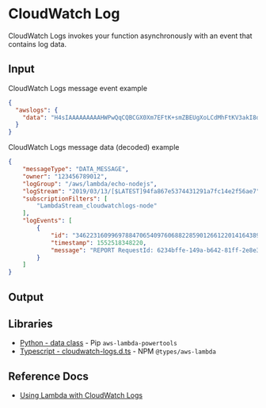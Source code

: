 # CloudWatch Log

CloudWatch Logs invokes your function asynchronously with an event that contains log data.

## Input

CloudWatch Logs message event example

```json
{
  "awslogs": {
    "data": "H4sIAAAAAAAAAHWPwQqCQBCGX0Xm7EFtK+smZBEUgXoLCdMhFtKV3akI8d0bLYmibvPPN3wz00CJxmQnTO41whwWQRIctmEcB6sQbFC3CjW3XW8kxpOpP+OC22d1Wml1qZkQGtoMsScxaczKN3plG8zlaHIta5KqWsozoTYw3/djzwhpLwivWFGHGpAFe7DL68JlBUk+l7KSN7tCOEJ4M3/qOI49vMHj+zCKdlFqLaU2ZHV2a4Ct/an0/ivdX8oYc1UVX860fQDQiMdxRQEAAA=="
  }
}
```

CloudWatch Logs message data (decoded) example

```json
{
    "messageType": "DATA_MESSAGE",
    "owner": "123456789012",
    "logGroup": "/aws/lambda/echo-nodejs",
    "logStream": "2019/03/13/[$LATEST]94fa867e5374431291a7fc14e2f56ae7",
    "subscriptionFilters": [
        "LambdaStream_cloudwatchlogs-node"
    ],
    "logEvents": [
        {
            "id": "34622316099697884706540976068822859012661220141643892546",
            "timestamp": 1552518348220,
            "message": "REPORT RequestId: 6234bffe-149a-b642-81ff-2e8e376d8aff\tDuration: 46.84 ms\tBilled Duration: 47 ms \tMemory Size: 192 MB\tMax Memory Used: 72 MB\t\n"
        }
    ]
}
```

## Output

## Libraries

- [Python - data class](https://awslabs.github.io/aws-lambda-powertools-python/1.25.1/utilities/data_classes/#cloudwatch-logs) - Pip `aws-lambda-powertools`
- [Typescript - cloudwatch-logs.d.ts](https://github.com/DefinitelyTyped/DefinitelyTyped/blob/master/types/aws-lambda/trigger/cloudwatch-logs.d.ts) - NPM `@types/aws-lambda`

## Reference Docs

- [Using Lambda with CloudWatch Logs](https://docs.aws.amazon.com/lambda/latest/dg/services-cloudwatchlogs.html)
